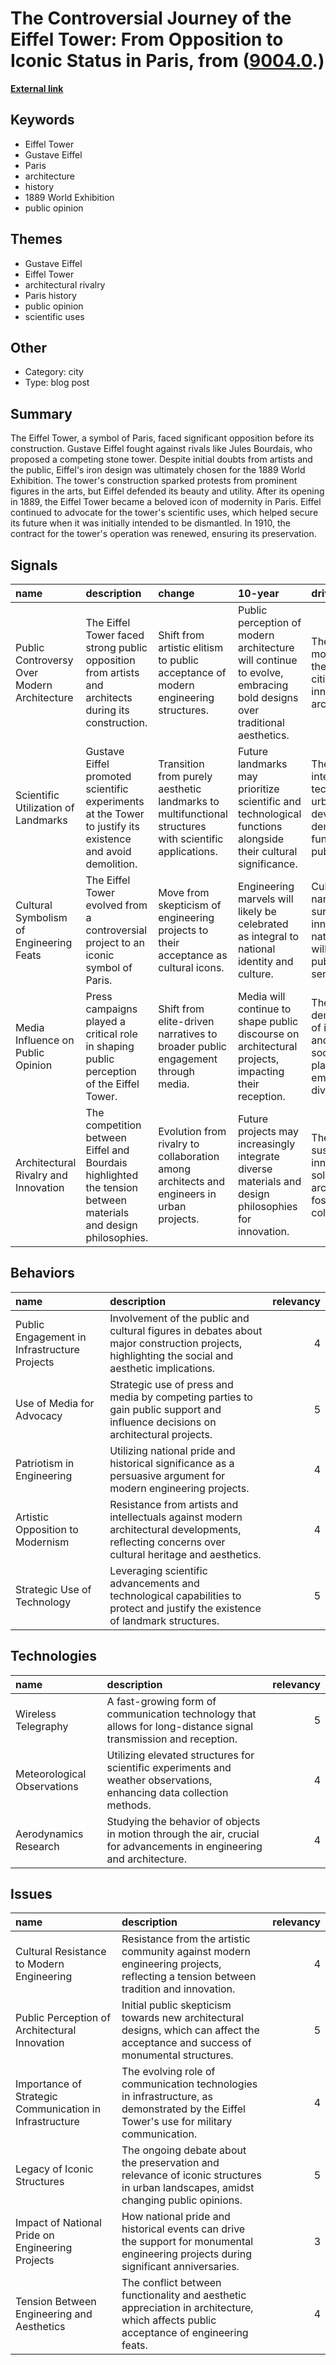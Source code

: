 # __The Controversial Journey of the Eiffel Tower: From Opposition to Iconic Status in Paris__, from ([9004.0](https://kghosh.substack.com/p/9004.0).)

__[External link](https://www.toureiffel.paris/en/news/history-and-culture/when-eiffel-tower-was-subject-controversy)__



## Keywords

* Eiffel Tower
* Gustave Eiffel
* Paris
* architecture
* history
* 1889 World Exhibition
* public opinion

## Themes

* Gustave Eiffel
* Eiffel Tower
* architectural rivalry
* Paris history
* public opinion
* scientific uses

## Other

* Category: city
* Type: blog post

## Summary

The Eiffel Tower, a symbol of Paris, faced significant opposition before its construction. Gustave Eiffel fought against rivals like Jules Bourdais, who proposed a competing stone tower. Despite initial doubts from artists and the public, Eiffel's iron design was ultimately chosen for the 1889 World Exhibition. The tower's construction sparked protests from prominent figures in the arts, but Eiffel defended its beauty and utility. After its opening in 1889, the Eiffel Tower became a beloved icon of modernity in Paris. Eiffel continued to advocate for the tower's scientific uses, which helped secure its future when it was initially intended to be dismantled. In 1910, the contract for the tower's operation was renewed, ensuring its preservation.

## Signals

| name                                        | description                                                                                                    | change                                                                                                 | 10-year                                                                                                               | driving-force                                                                                     |   relevancy |
|:--------------------------------------------|:---------------------------------------------------------------------------------------------------------------|:-------------------------------------------------------------------------------------------------------|:----------------------------------------------------------------------------------------------------------------------|:--------------------------------------------------------------------------------------------------|------------:|
| Public Controversy Over Modern Architecture | The Eiffel Tower faced strong public opposition from artists and architects during its construction.           | Shift from artistic elitism to public acceptance of modern engineering structures.                     | Public perception of modern architecture will continue to evolve, embracing bold designs over traditional aesthetics. | The rise of modernism and the need for cities to innovate architecturally.                        |           4 |
| Scientific Utilization of Landmarks         | Gustave Eiffel promoted scientific experiments at the Tower to justify its existence and avoid demolition.     | Transition from purely aesthetic landmarks to multifunctional structures with scientific applications. | Future landmarks may prioritize scientific and technological functions alongside their cultural significance.         | The increasing intersection of technology and urban development demands functional public spaces. |           5 |
| Cultural Symbolism of Engineering Feats     | The Eiffel Tower evolved from a controversial project to an iconic symbol of Paris.                            | Move from skepticism of engineering projects to their acceptance as cultural icons.                    | Engineering marvels will likely be celebrated as integral to national identity and culture.                           | Cultural narratives surrounding innovation and national pride will shape public sentiment.        |           5 |
| Media Influence on Public Opinion           | Press campaigns played a critical role in shaping public perception of the Eiffel Tower.                       | Shift from elite-driven narratives to broader public engagement through media.                         | Media will continue to shape public discourse on architectural projects, impacting their reception.                   | The democratization of information and the rise of social media platforms empower diverse voices. |           4 |
| Architectural Rivalry and Innovation        | The competition between Eiffel and Bourdais highlighted the tension between materials and design philosophies. | Evolution from rivalry to collaboration among architects and engineers in urban projects.              | Future projects may increasingly integrate diverse materials and design philosophies for innovation.                  | The need for sustainable and innovative solutions in architecture will foster collaboration.      |           3 |

## Behaviors

| name                                         | description                                                                                                                                      |   relevancy |
|:---------------------------------------------|:-------------------------------------------------------------------------------------------------------------------------------------------------|------------:|
| Public Engagement in Infrastructure Projects | Involvement of the public and cultural figures in debates about major construction projects, highlighting the social and aesthetic implications. |           4 |
| Use of Media for Advocacy                    | Strategic use of press and media by competing parties to gain public support and influence decisions on architectural projects.                  |           5 |
| Patriotism in Engineering                    | Utilizing national pride and historical significance as a persuasive argument for modern engineering projects.                                   |           4 |
| Artistic Opposition to Modernism             | Resistance from artists and intellectuals against modern architectural developments, reflecting concerns over cultural heritage and aesthetics.  |           4 |
| Strategic Use of Technology                  | Leveraging scientific advancements and technological capabilities to protect and justify the existence of landmark structures.                   |           5 |

## Technologies

| name                        | description                                                                                                           |   relevancy |
|:----------------------------|:----------------------------------------------------------------------------------------------------------------------|------------:|
| Wireless Telegraphy         | A fast-growing form of communication technology that allows for long-distance signal transmission and reception.      |           5 |
| Meteorological Observations | Utilizing elevated structures for scientific experiments and weather observations, enhancing data collection methods. |           4 |
| Aerodynamics Research       | Studying the behavior of objects in motion through the air, crucial for advancements in engineering and architecture. |           4 |

## Issues

| name                                                    | description                                                                                                                              |   relevancy |
|:--------------------------------------------------------|:-----------------------------------------------------------------------------------------------------------------------------------------|------------:|
| Cultural Resistance to Modern Engineering               | Resistance from the artistic community against modern engineering projects, reflecting a tension between tradition and innovation.       |           4 |
| Public Perception of Architectural Innovation           | Initial public skepticism towards new architectural designs, which can affect the acceptance and success of monumental structures.       |           5 |
| Importance of Strategic Communication in Infrastructure | The evolving role of communication technologies in infrastructure, as demonstrated by the Eiffel Tower's use for military communication. |           4 |
| Legacy of Iconic Structures                             | The ongoing debate about the preservation and relevance of iconic structures in urban landscapes, amidst changing public opinions.       |           5 |
| Impact of National Pride on Engineering Projects        | How national pride and historical events can drive the support for monumental engineering projects during significant anniversaries.     |           3 |
| Tension Between Engineering and Aesthetics              | The conflict between functionality and aesthetic appreciation in architecture, which affects public acceptance of engineering feats.     |           4 |